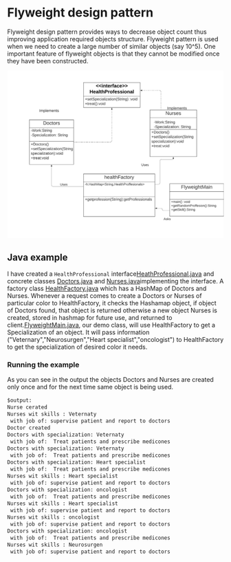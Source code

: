 # Flyweight design pattern

Flyweight design pattern provides ways to decrease object count thus improving application required objects structure. Flyweight pattern is used when we need to create a large number of similar objects (say 10^5). One important feature of flyweight objects is that they cannot be modified once they have been constructed. 

![UML of HealthProfessional class using Flyweight pattern](Flyweight_UML.png "UML class diagram of Flyweight Pattern")

## Java example
I have created a `HealthProfessional` interface[HeathProfessional.java](HealthProfessional.java) and concrete classes [Doctors.java](Doctors.java) and  [Nurses.java](Nurses.java)implementing the interface. A factory class [HealthFactory.java](HealthFactory.java) which has a HashMap of Doctors and Nurses. Whenever a request comes to create a Doctors or Nurses of particular color to HealthFactory, it checks the Hashamap object, if object of Doctors found, that object is returned otherwise a new object Nurses is created, stored in hashmap for future use, and returned to client.[FlyweightMain.java](FlyweightMain.java), our demo class, will use HealthFactory to get a Specialization of an object. It will pass information ("Veternary","Neurosurgen","Heart specialist","oncologist") to HealthFactory to get the specialization of desired color it needs.


### Running the example
As you can see in the output the objects Doctors and Nurses are created only once and  for the next time same object is being used.

```{bash}
$output:
Nurse cerated
Nurses wit skills : Veternaty
 with job of: supervise patient and report to doctors
Doctor created
Doctors with specialization: Veternaty
 with job of:  Treat patients and prescribe medicones
Doctors with specialization: Veternaty
 with job of:  Treat patients and prescribe medicones
Doctors with specialization: Heart specialist
 with job of:  Treat patients and prescribe medicones
Nurses wit skills : Heart specialist
 with job of: supervise patient and report to doctors
Doctors with specialization: oncologist
 with job of:  Treat patients and prescribe medicones
Nurses wit skills : Heart specialist
 with job of: supervise patient and report to doctors
Nurses wit skills : oncologist
 with job of: supervise patient and report to doctors
Doctors with specialization: oncologist
 with job of:  Treat patients and prescribe medicones
Nurses wit skills : Neurosurgen
 with job of: supervise patient and report to doctors
```